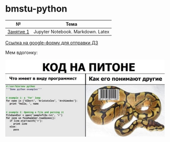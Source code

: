 # bmstu-python

| № | Тема | 
|:---:|---|
| [Занятие 1](./lesson%201/) | Jupyter Notebook. Markdown. Latex|

[Ссылка на google-форму для отправки ДЗ](https://forms.gle/wLXbGiJVnYXxazXG9)


Мем вдогонку:

<img src = ".\img\mem.jpg" width = "640"/>